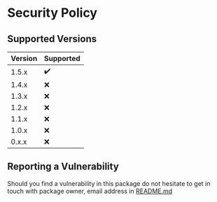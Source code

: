 # Security Policy

## Supported Versions

| Version | Supported          |
| ------- | ------------------ |
| 1.5.x   | :heavy_check_mark: |
| 1.4.x   | :x:                |
| 1.3.x   | :x:                |
| 1.2.x   | :x:                |
| 1.1.x   | :x:                |
| 1.0.x   | :x:                |
| 0.x.x   | :x:                |

## Reporting a Vulnerability

Should you find a vulnerability in this package do not hesitate to get in touch with package owner, email address in [README.md](README.md)
